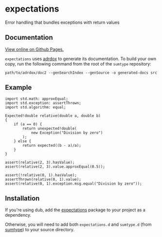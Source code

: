 expectations
============

Error handling that bundles exceptions with return values

Documentation
-------------

[View online on Github Pages.][docs]

`expectations` uses [adrdox][] to generate its documentation. To build your own
copy, run the following command from the root of the `sumtype` repository:

    path/to/adrdox/doc2 --genSearchIndex --genSource -o generated-docs src

[docs]: https://pbackus.github.io/expectations/expectations.html
[adrdox]: https://github.com/adamdruppe/adrdox

Example
-------

    import std.math: approxEqual;
    import std.exception: assertThrown;
    import std.algorithm: equal;

    Expected!double relative(double a, double b)
    {
        if (a == 0) {
            return unexpected!double(
                new Exception("Division by zero")
            );
        } else {
            return expected((b - a)/a);
        }
    }

    assert(relative(2, 3).hasValue);
    assert(relative(2, 3).value.approxEqual(0.5));

    assert(!relative(0, 1).hasValue);
    assertThrown(relative(0, 1).value);
    assert(relative(0, 1).exception.msg.equal("Division by zero"));

Installation
------------

If you're using dub, add the
[expectations](https://code.dlang.org/packages/expectations) package to your
project as a dependency.

Otherwise, you will need to add both `expectations.d` and `sumtype.d` (from
[sumtype](https://github.com/pbackus/sumtype)) to your source directory.
